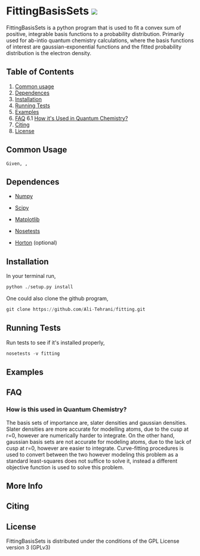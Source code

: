 FittingBasisSets <a href='https://docs.python.org/3.5/'><img src='https://img.shields.io/badge/python-3.5-blue.svg'></a>
===================

FittingBasisSets is a python program that is used to fit a convex sum of 
positive, integrable basis functions to a probability distribution. Primarily 
used 
for ab-intio quantum chemistry calculations, where the basis functions of 
interest are gaussian-exponential functions and the fitted probability 
distribution is the electron density.

## Table of Contents
1. [Common usage](#commonusage)
2. [Dependences](#dependences)
3. [Installation](#installation)
4. [Running Tests](#runningtests)
5. [Examples](#examples)
6. [FAQ](#faq)
    6.1 [How it's Used in Quantum Chemistry?](#how-is-this-used-in-quantum-chemistry?)
7. [Citing](#citing)
8. [License](#license)


## Common Usage 
    Given, ,

## Dependences 
* [Numpy](http://www.numpy.org/) 

* [Scipy](https://www.scipy.org/)

* [Matplotlib](https://matplotlib.org/)

* [Nosetests](http://nose.readthedocs.io/en/latest/)

* [Horton](https://theochem.github.io/horton/2.1.0/index.html) (optional)

## Installation
In your terminal run,

```python
python ./setup.py install
```

One could also clone the github program,
```python
git clone https://github.com/Ali-Tehrani/fitting.git
```

## Running Tests 
Run tests to see if it's installed properly,
```python
nosetests -v fitting
```

## Examples

## FAQ 
### How is this used in Quantum Chemistry?
The basis sets of importance are, slater densities and gaussian densities.
Slater densities are more accurate for modelling atoms, due to the cusp at r=0, 
however are 
numerically harder to integrate. On the other hand,
gaussian basis sets are not accurate for modeling atoms, due to the lack of cusp
 at r=0, 
however 
are easier to integrate.
Curve-fitting procedures is used to convert between the two however modeling
this problem as a standard least-squares does not suffice to solve it, 
instead a different objective function is used to solve this problem.

## More Info

## Citing 

## License 
FittingBasisSets is distributed under the conditions of the GPL License 
version 3 (GPLv3)
